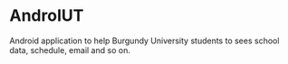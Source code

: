 AndroIUT
========

Android application to help Burgundy University students to sees school data, schedule, email and so on.